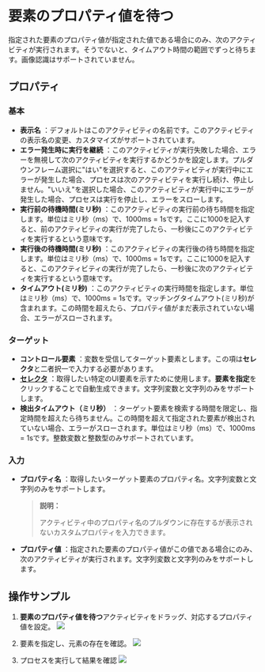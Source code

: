 # 要素のプロパティ値を待つ

指定された要素のプロパティ値が指定された値である場合にのみ、次のアクティビティが実行されます。そうでないと、タイムアウト時間の範囲でずっと待ちます。画像認識はサポートされていません。


## プロパティ

### 基本

- **表示名** ：デフォルトはこのアクティビティの名前です。このアクティビティの表示名の変更、カスタマイズがサポートされています。
- **エラー発生時に実行を継続** ：このアクティビティが実行失敗した場合、エラーを無視して次のアクティビティを実行するかどうかを設定します。プルダウンフレーム選択に"はい"を選択すると、このアクティビティが実行中にエラーが発生した場合、プロセスは次のアクティビティを実行し続け、停止しません。"いいえ"を選択した場合、このアクティビティが実行中にエラーが発生した場合、プロセスは実行を停止し、エラーをスローします。
- **実行前の待機時間(ミリ秒)** ：このアクティビティの実行前の待ち時間を指定します。単位はミリ秒（ms）で、1000ms = 1sです。ここに1000を記入すると、前のアクティビティの実行が完了したら、一秒後にこのアクティビティを実行するという意味です。
- **実行後の待機時間(ミリ秒)** ：このアクティビティの実行後の待ち時間を指定します。単位はミリ秒（ms）で、1000ms = 1sです。ここに1000を記入すると、このアクティビティの実行が完了したら、一秒後に次のアクティビティを実行するという意味です。
- **タイムアウト(ミリ秒)** ：このアクティビティの実行時間を指定します。単位はミリ秒（ms）で、1000ms = 1sです。マッチングタイムアウト(ミリ秒)が含まれます。この時間を超えたら、プロパティ値がまだ表示されていない場合、エラーがスローされます。

### ターゲット
- **コントロール要素** ：変数を受信してターゲット要素とします。この項は**セレクタ**と二者択一で入力する必要があります。
- **[セレクタ](../Appendix/Selector.md?_v=v2020.4)** ：取得したい特定のUI要素を示すために使用します。**要素を指定**をクリックすることで自動生成できます。文字列変数と文字列のみをサポートします。
- **検出タイムアウト（ミリ秒）** ：ターゲット要素を検索する時間を限定し、指定時間を超えたら待ちません。この時間を超えて指定された要素が検出されていない場合、エラーがスローされます。単位はミリ秒（ms）で、1000ms = 1sです。整数変数と整数型のみサポートされています。


### 入力
- **プロパティ名** ：取得したいターゲット要素のプロパティ名。文字列変数と文字列のみをサポートします。
  >**説明：**
  >
  >アクティビティ中のプロパティ名のプルダウンに存在するが表示されないカスタムプロパティを入力できます。
- **プロパティ値** ：指定された要素のプロパティ値がこの値である場合にのみ、次のアクティビティが実行されます。文字列変数と文字列のみをサポートします。

## 操作サンプル
1. **要素のプロパティ値を待つ**アクティビティをドラッグ、対応するプロパティ値を設定。
![](https://docimages.blob.core.chinacloudapi.cn/images/Activities/waitElementAttr1.png)

2. 要素を指定し、元素の存在を確認。
![](https://docimages.blob.core.chinacloudapi.cn/images/Activities/waitElementAttr2.png)

3. プロセスを実行して結果を確認
![](https://docimages.blob.core.chinacloudapi.cn/images/Activities/waitElementAttr3.png)


